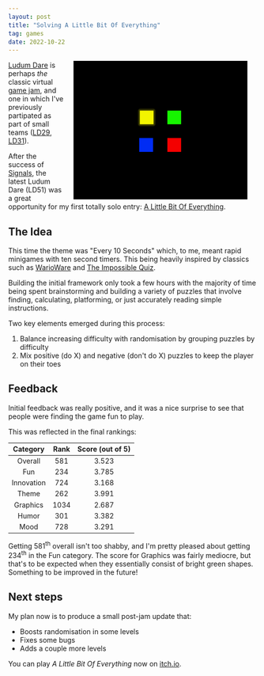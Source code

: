 ```yaml
---
layout: post
title: "Solving A Little Bit Of Everything"
tag: games
date: 2022-10-22
---
```


[<img style="float: right; border: 1px solid black" alt="ALBOE Screenshot." hspace="20" src="/assets/posts/alittlebitofeverything/cover_image.png" width="350px">](/assets/posts/alittlebitofeverything/cover_image.png)

[Ludum Dare](https://ldjam.com/) is perhaps *the* classic virtual [game jam](https://en.wikipedia.org/wiki/Game_jam), and one in which I've previously partipated as part of small teams ([LD29](https://web.archive.org/web/20210225162234/http://ludumdare.com/compo/ludum-dare-29/?action=preview&uid=23029), [LD31](https://web.archive.org/web/20200811184618/http://ludumdare.com/compo/ludum-dare-31/?action=preview&uid=23029)).

After the success of [Signals](https://mattravenhall.github.io/2022/09/13/Signals-Walkthrough.html), the latest Ludum Dare (LD51) was a great opportunity for my first totally solo entry: [A Little Bit Of Everything](https://mattravenhall.itch.io/a-little-bit-of-everything).

## The Idea
This time the theme was "Every 10 Seconds" which, to me, meant rapid minigames with ten second timers. This being heavily inspired by classics such as [WarioWare](https://mario.fandom.com/wiki/WarioWare_(series)) and [The Impossible Quiz](https://poki.com/en/g/the-impossible-quiz).

Building the initial framework only took a few hours with the majority of time being spent brainstorming and building a variety of puzzles that involve finding, calculating, platforming, or just accurately reading simple instructions.

Two key elements emerged during this process:

1. Balance increasing difficulty with randomisation by grouping puzzles by difficulty
2. Mix positive (do X) and negative (don't do X) puzzles to keep the player on their toes

## Feedback
Initial feedback was really positive, and it was a nice surprise to see that people were finding the game fun to play.

This was reflected in the final rankings:

| Category | Rank | Score (out of 5) |
| :------: | :--: | :--------------: |
| Overall | 581 | 3.523 |
| Fun | 234 | 3.785 |
| Innovation | 724 | 3.168 |
| Theme | 262 | 3.991 |
| Graphics | 1034 | 2.687 |
| Humor | 301 | 3.382 |
| Mood | 728 | 3.291 |

Getting 581<sup>th</sup> overall isn't too shabby, and I'm pretty pleased about getting 234<sup>th</sup> in the Fun category. The score for Graphics was fairly mediocre, but that's to be expected when they essentially consist of bright green shapes. Something to be improved in the future!

## Next steps
My plan now is to produce a small post-jam update that:

- Boosts randomisation in some levels
- Fixes some bugs
- Adds a couple more levels

You can play *A Little Bit Of Everything* now on [itch.io](https://mattravenhall.itch.io/a-little-bit-of-everything).
